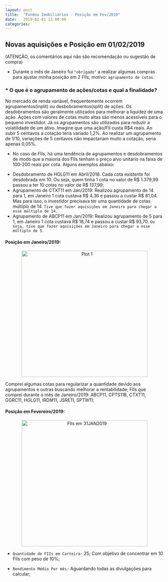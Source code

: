 ```yaml
---
layout: post
title:  "Fundos Imobiliários - Posição em Fev/2019"
date:   2019-02-01 12:00:00
categories: 
---
```


## Novas aquisições e Posição em 01/02/2019

(ATENÇÃO, os comentários aqui não são recomendação ou sugestão de compra)

* Durante o mês de Janeiro fui ```"obrigado"``` a realizar algumas compras para ajustar minha posição em 2 FIIs, motivo: ``agrupamento de cotas``.

### * O que é o agrupamento de ações/cotas e qual a finalidade?
No mercado de renda variável, frequentemente ocorrem agrupamentos(inplit) ou desbobramentos(split) de ações. Os desdobramentos são geralmente utilizados para melhorar a liquidez de uma ação. Ações com valores de cotas muito altas são menos acessíveis para o pequeno investidor. 
Já os agrupamentos são utilizados para reduzir a volatilidade de um ativo. Imagine que uma ação/FII custa R$4 reais. Ao subir 5 centavos a cotação teria variado 1,2%. Ao realizar um agrupamento de 1/10, variações de 5 centavos não impactariam muito a cotação, seria apenas 0,05%.

* No caso de FIIs, há uma tendência de agrupamentos e desdobramentos de modo que a maioria dos FIIs tenham o preço alvo unitário na faixa de 100-200 reais por cota. Alguns exemplos abaixo:
 - Desdobramento de HGLG11 em Abril/2018. Cada cota existente foi desdobrada em 10. Ou seja, quem tinha 1 cota no valor de R$ 1.379,99 passou a ter 10 cotas no valor de R$ 137,99;
 - Agrupamento de CTXT11 em Jan/2019: Realizou agrupamento de 14 para 1, em Janeiro 1 cota custava R$ 4,36 e passou a custar R$ 61,04. Mas para isso, o investidor precisava ter uma quantidade de cotas múltiplo de 14. ```Tive que fazer aquisições em Janeiro para chegar a esse múltiplo de 14.```
 - Agrupamento de ABCP11 em Jan/2019: Realizou agrupamento de 5 para 1, em Janeiro 1 cota custava R$ 18,74 e passou a custar R$ 93,70. ```Ou seja, tive que fazer aquisições em Janeiro para chegar a esse múltiplo de 5.```

#### Posição em Janeiro/2019:
<div>
    <a href="https://plot.ly/~ealexbarros/1/?share_key=C2xWzpeukPxqW3Z5Uycxub" target="_blank" title="Plot 1" style="display: block; text-align: center;"><img src="https://plot.ly/~ealexbarros/1.png?share_key=C2xWzpeukPxqW3Z5Uycxub" alt="Plot 1" style="max-width: 80%;width: 400px;"  width="400" onerror="this.onerror=null;this.src='https://plot.ly/404.png';" /></a>
    <script data-plotly="ealexbarros:1" sharekey-plotly="C2xWzpeukPxqW3Z5Uycxub" src="https://plot.ly/embed.js" async></script>
</div>

Comprei algumas cotas para regularizar a quantidade devido aos agrupamentos e outras buscando melhorar a rentabilidade;
FIIs que comprei durante o mês de Janeiro/2019: 
ABCP11, CPTS11B, CTXT11, GGRC11, HGLG11, IRDM11, JSRE11, SPTW11;

#### Posição em Fevereiro/2019:
<div>
    <a href="https://plot.ly/~ealexbarros/5/?share_key=1237EkPTYWo4xcYTivpex1" target="_blank" title="FIIs em 31JAN2019" style="display: block; text-align: center;"><img src="https://plot.ly/~ealexbarros/5.png?share_key=1237EkPTYWo4xcYTivpex1" alt="FIIs em 31JAN2019" style="max-width: 100%;width: 400px;"  width="400" onerror="this.onerror=null;this.src='https://plot.ly/404.png';" /></a>
    <script data-plotly="ealexbarros:5" sharekey-plotly="1237EkPTYWo4xcYTivpex1" src="https://plot.ly/embed.js" async></script>
</div>


* ```Quantidade de FIIs em Carteira:``` 25; Com objetivo de concentrar em 10 FIIs com peso de 10%;

* ```Rendimento Médio Por mês:``` Aguardando todas as divulgações para calcular;